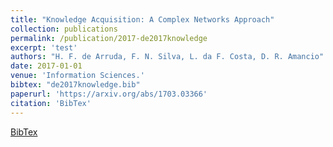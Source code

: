 ```yaml
---
title: "Knowledge Acquisition: A Complex Networks Approach"
collection: publications
permalink: /publication/2017-de2017knowledge
excerpt: 'test'
authors: "H. F. de Arruda, F. N. Silva, L. da F. Costa, D. R. Amancio"
date: 2017-01-01
venue: 'Information Sciences.'
bibtex: "de2017knowledge.bib"
paperurl: 'https://arxiv.org/abs/1703.03366'
citation: 'BibTex'
---
```

[BibTex](//files/bibtex/de2017knowledge.bib')
